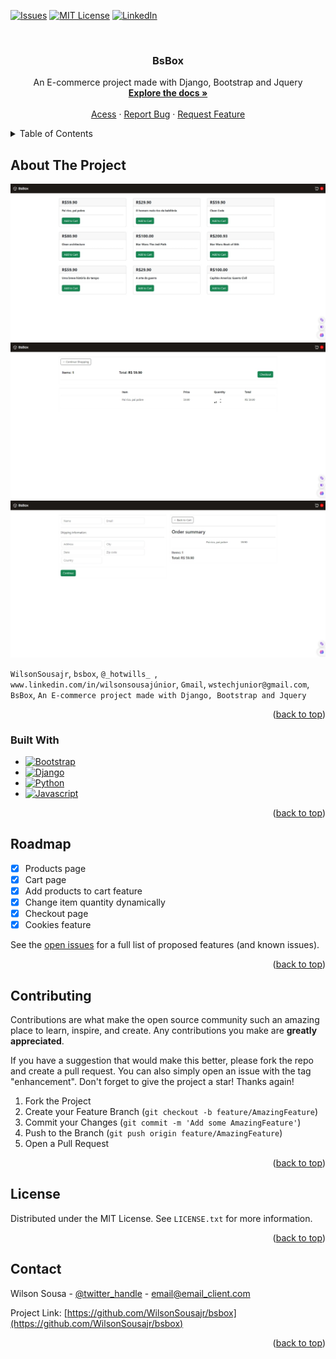 
<a name="readme-top"></a>

[![Issues][issues-shield]][issues-url]
[![MIT License][license-shield]][license-url]
[![LinkedIn][linkedin-shield]][linkedin-url]


<br />

<h3 align="center">BsBox</h3>

  <p align="center">
    An E-commerce project made with Django, Bootstrap and Jquery
    <br />
    <a href="https://github.com/WilsonSousajr/bsbox"><strong>Explore the docs »</strong></a>
    <br />
    <br />
    <a href="https://github.com/WilsonSousajr/bsbox">Acess</a>
    ·
    <a href="https://github.com/WilsonSousajr/bsbox/issues">Report Bug</a>
    ·
    <a href="https://github.com/WilsonSousajr/bsbox/issues">Request Feature</a>
  </p>
</div>



<!-- TABLE OF CONTENTS -->
<details>
  <summary>Table of Contents</summary>
  <ol>
    <li>
      <a href="#about-the-project">About The Project</a>
      <ul>
        <li><a href="#built-with">Built With</a></li>
      </ul>
    </li>
    <li><a href="#roadmap">Roadmap</a></li>
    <li><a href="#contributing">Contributing</a></li>
    <li><a href="#license">License</a></li>
    <li><a href="#contact">Contact</a></li>
  </ol>
</details>



<!-- ABOUT THE PROJECT -->
## About The Project

[![Home Screen Shot][product-screenshot]](https://bsbox.onrender.com/)
[![Cart Screen Shot][product-screenshot2]](https://bsbox.onrender.com/)
[![Checkout Screen Shot][product-screenshot3]](https://bsbox.onrender.com/)

`WilsonSousajr`, `bsbox`, `@_hotwills_
`, `www.linkedin.com/in/wilsonsousajúnior`, `Gmail`, `wstechjunior@gmail.com`, `BsBox`, `An E-commerce project made with Django, Bootstrap and Jquery`

<p align="right">(<a href="#readme-top">back to top</a>)</p>



### Built With

* [![Bootstrap][Bootstrap.com]][Bootstrap-url]
* [![Django][Django.com]][Django-url]
* [![Python][Python.com]][Python-url]
* [![Javascript][Javascript.com]][Javascript-url]

<p align="right">(<a href="#readme-top">back to top</a>)</p>


<!-- ROADMAP -->
## Roadmap

- [x] Products page
- [x] Cart page
- [x] Add products to cart feature
- [x] Change item quantity dynamically
- [x] Checkout page
- [x] Cookies feature  
 
See the [open issues](https://github.com/WilsonSousajr/bsbox/issues) for a full list of proposed features (and known issues).

<p align="right">(<a href="#readme-top">back to top</a>)</p>



<!-- CONTRIBUTING -->
## Contributing

Contributions are what make the open source community such an amazing place to learn, inspire, and create. Any contributions you make are **greatly appreciated**.

If you have a suggestion that would make this better, please fork the repo and create a pull request. You can also simply open an issue with the tag "enhancement".
Don't forget to give the project a star! Thanks again!

1. Fork the Project
2. Create your Feature Branch (`git checkout -b feature/AmazingFeature`)
3. Commit your Changes (`git commit -m 'Add some AmazingFeature'`)
4. Push to the Branch (`git push origin feature/AmazingFeature`)
5. Open a Pull Request

<p align="right">(<a href="#readme-top">back to top</a>)</p>


<!-- LICENSE -->
## License

Distributed under the MIT License. See `LICENSE.txt` for more information.

<p align="right">(<a href="#readme-top">back to top</a>)</p>


<!-- CONTACT -->
## Contact

Wilson Sousa - [@twitter_handle](https://twitter.com/_hotwills_) - email@email_client.com

Project Link: [https://github.com/WilsonSousajr/bsbox](https://github.com/WilsonSousajr/bsbox)

<p align="right">(<a href="#readme-top">back to top</a>)</p>

<!-- MARKDOWN LINKS & IMAGES -->
<!-- https://www.markdownguide.org/basic-syntax/#reference-style-links -->
[issues-shield]: https://img.shields.io/github/issues/WilsonSousajr/bsbox.svg?style=for-the-badge
[issues-url]: https://github.com/WilsonSousajr/bsbox/issues
[license-shield]: https://img.shields.io/github/license/WilsonSousajr/bsbox.svg?style=for-the-badge
[license-url]: https://github.com/WilsonSousajr/bsbox/blob/master/LICENSE.txt
[linkedin-shield]: https://img.shields.io/badge/-LinkedIn-black.svg?style=for-the-badge&logo=linkedin&colorB=555
[linkedin-url]: https://linkedin.com/in/linkedin_username
[product-screenshot]: docs/screenshots/home.jpeg
[product-screenshot2]: docs/screenshots/cart.jpeg
[product-screenshot3]: docs/screenshots/checkout.jpeg
[Bootstrap.com]: https://img.shields.io/badge/Bootstrap-563D7C?style=for-the-badge&logo=bootstrap&logoColor=white
[Bootstrap-url]: https://getbootstrap.com
[Python.com]: https://img.shields.io/badge/Python-FFD43B?style=for-the-badge&logo=python&logoColor=white
[Python-url]: https://getbootstrap.com
[Django.com]: https://img.shields.io/badge/Django-092E20?style=for-the-badge&logo=django&logoColor=white
[Django-url]: https://getbootstrap.com
[Javascript.com]: https://img.shields.io/badge/Javascript-F0DB3F?style=for-the-badge&logo=javascript&logoColor=white
[Javascript-url]: https://getbootstrap.com
